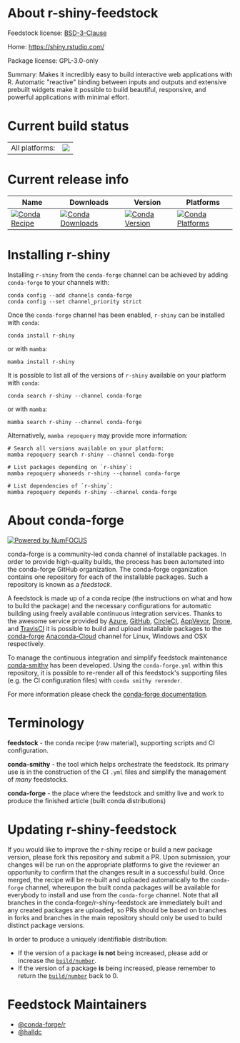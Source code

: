 About r-shiny-feedstock
=======================

Feedstock license: [BSD-3-Clause](https://github.com/conda-forge/r-shiny-feedstock/blob/main/LICENSE.txt)

Home: https://shiny.rstudio.com/

Package license: GPL-3.0-only

Summary: Makes it incredibly easy to build interactive web applications with R. Automatic "reactive" binding between inputs and outputs and extensive prebuilt widgets make it possible to build beautiful, responsive, and powerful applications with minimal effort.

Current build status
====================


<table><tr><td>All platforms:</td>
    <td>
      <a href="https://dev.azure.com/conda-forge/feedstock-builds/_build/latest?definitionId=1608&branchName=main">
        <img src="https://dev.azure.com/conda-forge/feedstock-builds/_apis/build/status/r-shiny-feedstock?branchName=main">
      </a>
    </td>
  </tr>
</table>

Current release info
====================

| Name | Downloads | Version | Platforms |
| --- | --- | --- | --- |
| [![Conda Recipe](https://img.shields.io/badge/recipe-r--shiny-green.svg)](https://anaconda.org/conda-forge/r-shiny) | [![Conda Downloads](https://img.shields.io/conda/dn/conda-forge/r-shiny.svg)](https://anaconda.org/conda-forge/r-shiny) | [![Conda Version](https://img.shields.io/conda/vn/conda-forge/r-shiny.svg)](https://anaconda.org/conda-forge/r-shiny) | [![Conda Platforms](https://img.shields.io/conda/pn/conda-forge/r-shiny.svg)](https://anaconda.org/conda-forge/r-shiny) |

Installing r-shiny
==================

Installing `r-shiny` from the `conda-forge` channel can be achieved by adding `conda-forge` to your channels with:

```
conda config --add channels conda-forge
conda config --set channel_priority strict
```

Once the `conda-forge` channel has been enabled, `r-shiny` can be installed with `conda`:

```
conda install r-shiny
```

or with `mamba`:

```
mamba install r-shiny
```

It is possible to list all of the versions of `r-shiny` available on your platform with `conda`:

```
conda search r-shiny --channel conda-forge
```

or with `mamba`:

```
mamba search r-shiny --channel conda-forge
```

Alternatively, `mamba repoquery` may provide more information:

```
# Search all versions available on your platform:
mamba repoquery search r-shiny --channel conda-forge

# List packages depending on `r-shiny`:
mamba repoquery whoneeds r-shiny --channel conda-forge

# List dependencies of `r-shiny`:
mamba repoquery depends r-shiny --channel conda-forge
```


About conda-forge
=================

[![Powered by
NumFOCUS](https://img.shields.io/badge/powered%20by-NumFOCUS-orange.svg?style=flat&colorA=E1523D&colorB=007D8A)](https://numfocus.org)

conda-forge is a community-led conda channel of installable packages.
In order to provide high-quality builds, the process has been automated into the
conda-forge GitHub organization. The conda-forge organization contains one repository
for each of the installable packages. Such a repository is known as a *feedstock*.

A feedstock is made up of a conda recipe (the instructions on what and how to build
the package) and the necessary configurations for automatic building using freely
available continuous integration services. Thanks to the awesome service provided by
[Azure](https://azure.microsoft.com/en-us/services/devops/), [GitHub](https://github.com/),
[CircleCI](https://circleci.com/), [AppVeyor](https://www.appveyor.com/),
[Drone](https://cloud.drone.io/welcome), and [TravisCI](https://travis-ci.com/)
it is possible to build and upload installable packages to the
[conda-forge](https://anaconda.org/conda-forge) [Anaconda-Cloud](https://anaconda.org/)
channel for Linux, Windows and OSX respectively.

To manage the continuous integration and simplify feedstock maintenance
[conda-smithy](https://github.com/conda-forge/conda-smithy) has been developed.
Using the ``conda-forge.yml`` within this repository, it is possible to re-render all of
this feedstock's supporting files (e.g. the CI configuration files) with ``conda smithy rerender``.

For more information please check the [conda-forge documentation](https://conda-forge.org/docs/).

Terminology
===========

**feedstock** - the conda recipe (raw material), supporting scripts and CI configuration.

**conda-smithy** - the tool which helps orchestrate the feedstock.
                   Its primary use is in the construction of the CI ``.yml`` files
                   and simplify the management of *many* feedstocks.

**conda-forge** - the place where the feedstock and smithy live and work to
                  produce the finished article (built conda distributions)


Updating r-shiny-feedstock
==========================

If you would like to improve the r-shiny recipe or build a new
package version, please fork this repository and submit a PR. Upon submission,
your changes will be run on the appropriate platforms to give the reviewer an
opportunity to confirm that the changes result in a successful build. Once
merged, the recipe will be re-built and uploaded automatically to the
`conda-forge` channel, whereupon the built conda packages will be available for
everybody to install and use from the `conda-forge` channel.
Note that all branches in the conda-forge/r-shiny-feedstock are
immediately built and any created packages are uploaded, so PRs should be based
on branches in forks and branches in the main repository should only be used to
build distinct package versions.

In order to produce a uniquely identifiable distribution:
 * If the version of a package **is not** being increased, please add or increase
   the [``build/number``](https://docs.conda.io/projects/conda-build/en/latest/resources/define-metadata.html#build-number-and-string).
 * If the version of a package **is** being increased, please remember to return
   the [``build/number``](https://docs.conda.io/projects/conda-build/en/latest/resources/define-metadata.html#build-number-and-string)
   back to 0.

Feedstock Maintainers
=====================

* [@conda-forge/r](https://github.com/conda-forge/r/)
* [@halldc](https://github.com/halldc/)

